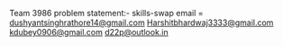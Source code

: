 Team 3986
problem statement:- skills-swap
email = dushyantsinghrathore14@gmail.com
        Harshitbhardwaj3333@gmail.com
        kdubey0906@gmail.com
        d22p@outlook.in
